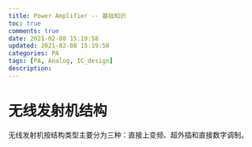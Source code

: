 ```yaml
---
title: Power Amplifier -- 基础知识
toc: true
comments: true
date: 2021-02-08 15:19:58
updated: 2021-02-08 15:19:58
categories: PA
tags: [PA, Analog, IC_design]
description:
---
```


# 无线发射机结构

无线发射机按结构类型主要分为三种：直接上变频、超外插和直接数字调制。



